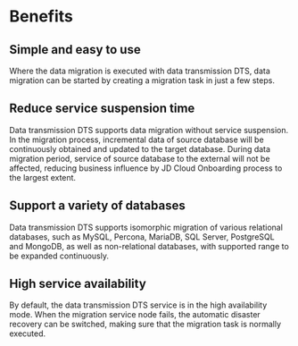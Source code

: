 # Benefits

## Simple and easy to use

 Where the data migration is executed with data transmission DTS, data migration can be started by creating a migration task in just a few steps. 

## Reduce service suspension time

Data transmission DTS supports data migration without service suspension. In the migration process, incremental data of source database will be continuously obtained and updated to the target database. During data migration period, service of source database to the external will not be affected, reducing business influence by JD Cloud Onboarding process to the largest extent.

## Support a variety of databases

Data transmission DTS supports isomorphic migration of various relational databases, such as MySQL, Percona, MariaDB, SQL Server, PostgreSQL and MongoDB, as well as non-relational databases, with supported range to be expanded continuously.

## High service availability

By default, the data transmission DTS service is in the high availability mode. When the migration service node fails, the automatic disaster recovery can be switched, making sure that the migration task is normally executed.

